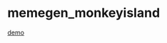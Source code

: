 # memegen_monkeyisland

[demo](https://monkeyisland.randomcrap.co.za/Only%20landlubbers%20like%20you%20leave%20dangling%20commits!)
